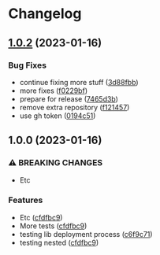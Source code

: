 # Changelog

## [1.0.2](https://github.com/josejulio/event-schemas-java/compare/v1.0.1...v1.0.2) (2023-01-16)


### Bug Fixes

* continue fixing more stuff ([3d88fbb](https://github.com/josejulio/event-schemas-java/commit/3d88fbbfa5759e4ca25eb3d981402ac692471c7d))
* more fixes ([f0229bf](https://github.com/josejulio/event-schemas-java/commit/f0229bf91dcc4e91c261d0813ec4b4f110b8a671))
* prepare for release ([7465d3b](https://github.com/josejulio/event-schemas-java/commit/7465d3b0db578bbfeab1523f5fd58bc4ffc9698c))
* remove extra repository ([f121457](https://github.com/josejulio/event-schemas-java/commit/f12145776dd5c718b7156d7e73ac6c40d6895602))
* use gh token ([0194c51](https://github.com/josejulio/event-schemas-java/commit/0194c518531da7e409dc1fe56c841eecc1b4c540))

## 1.0.0 (2023-01-16)


### ⚠ BREAKING CHANGES

* Etc

### Features

* Etc ([cfdfbc9](https://github.com/josejulio/event-schemas-java/commit/cfdfbc996e588fed5a3cd1b1eb745b0e81654060))
* More tests ([cfdfbc9](https://github.com/josejulio/event-schemas-java/commit/cfdfbc996e588fed5a3cd1b1eb745b0e81654060))
* testing lib deployment process ([c6f9c71](https://github.com/josejulio/event-schemas-java/commit/c6f9c71984c6af7de1256aac6b4b3003e7efc281))
* testing nested ([cfdfbc9](https://github.com/josejulio/event-schemas-java/commit/cfdfbc996e588fed5a3cd1b1eb745b0e81654060))
